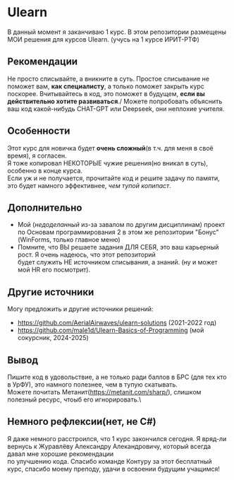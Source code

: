 # Ulearn
В данный момент я заканчиваю 1 курс. В этом репозитории размещены МОИ решения для курсов Ulearn. (учусь на 1 курсе ИРИТ-РТФ)
## Рекомендации
Не просто списывайте, а вникните в суть. Простое списывание не поможет вам, **как специалисту**, а только поможет закрыть курс поскорее.
Вчитывайтесь в код, это поможет в будущем, **если вы действительно хотите развиваться**./
Можете попробовать объяснить ваш код какой-нибудь CHAT-GPT или Deepseek, они неплохие учителя.
## Особенности
Этот курс для новичка будет **очень сложный**(в т.ч. для меня в своё время), я согласен.\
Я тоже копировал НЕКОТОРЫЕ чужие решения(но вникал в суть), особенно в конце курса.\
Если уж и не получается, прочитайте код и решите задачу по памяти, это будет намного эффективнее, *чем тупой копипаст*.
## Дополнительно
- Мой (*недоделанный* из-за завалом по другим дисциплинам) проект по Основам программирования 2 в этом же репозитории "Бонус" (WinForms, только главное меню)
- Помните, что ВЫ решаете задания ДЛЯ СЕБЯ, это ваш карьерный рост. Я очень надеюсь, что этот репозиторий \
будет служить НЕ источником списывания, а знаний. (ну и может мой HR его посмотрит).
## Другие источники
Могу предложить и другие источники решений:
- https://github.com/AerialAirwaves/ulearn-solutions (2021-2022 год)
- https://github.com/male1d/Ulearn-Basics-of-Programming (мой сокурсник, 2024-2025)
## Вывод
Пишите код в удовольствие, а не только ради баллов в БРС (для тех кто в УрФУ), это намного полезнее, чем в тупую скатывать.\
Можете почитать Метанит(https://metanit.com/sharp/), слишком полезный ресурс, чтоыб его игнорировать.\
## Немного рефлексии(нет, не C#)
Я даже немного расстроился, что 1 курс закончился сегодня. Я вряд-ли вернусь к Журавлёву Александру Алекандровичу, который всегда давал мне хорошие рекомендации\
по улучшению кода. Спасибо команде Контуру за этот бесплатный курс, спасибо моему преподу, удачи в освоении будущим учащимся!

